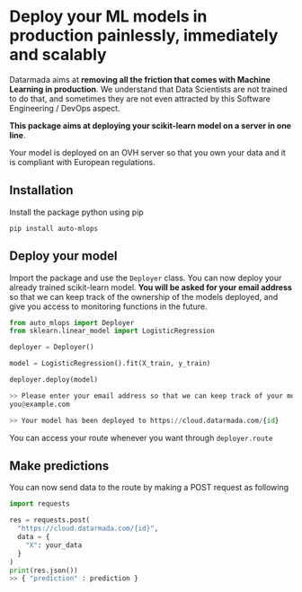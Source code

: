 # Deploy your ML models in production painlessly, immediately and scalably

Datarmada aims at **removing all the friction that comes with Machine Learning in production**.
We understand that Data Scientists are not trained to do that, and sometimes they are
not even attracted by this Software Engineering / DevOps aspect.

**This package aims at deploying your scikit-learn model on a server in one line**.

Your model is deployed on an OVH server so that you own your data and it is compliant with European regulations.

## Installation
Install the package python using pip
```
pip install auto-mlops
```

## Deploy your model

Import the package and use the ```Deployer``` class. You can now deploy your already trained scikit-learn model.
**You will be asked for your email address** so that we can keep track of the ownership of the models deployed, and give you
access to monitoring functions in the future.

```python
from auto_mlops import Deployer
from sklearn.linear_model import LogisticRegression

deployer = Deployer()

model = LogisticRegression().fit(X_train, y_train)

deployer.deploy(model)

>> Please enter your email address so that we can keep track of your models:
you@example.com

>> Your model has been deployed to https://cloud.datarmada.com/{id}
```

You can access your route whenever you want through ```deployer.route```
## Make predictions

You can now send data to the route by making a POST request as following
```python
import requests

res = requests.post(
  "https://cloud.datarmada.com/{id}",
  data = {
    "X": your_data
  }
)
print(res.json())
>> { "prediction" : prediction }
```
